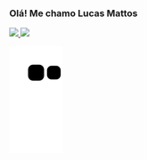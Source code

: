 ### Olá! Me chamo Lucas Mattos 
<div>
<a href="https://github.com/aramattos">
<img height="180em" src="https://github-readme-stats.vercel.app/api?username=aramattos&show_icons=true&theme=dark&include_all_commits=true&count_private=true" />
<img height="180em" src="https://github-readme-stats.vercel.app/api/top-langs/?username=aramattos&layout-compact&langs_count=16&theme=dark"/>
</div>

  
  
![Snake animation](https://github.com/Aramattos/Aramattos/blob/output/github-contribution-grid-snake.svg)

